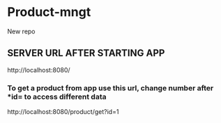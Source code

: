 # Product-mngt

New repo

## SERVER URL AFTER STARTING APP

http://localhost:8080/

### To get a product from app use this url, change number after \*id= to access different data

http://localhost:8080/product/get?id=1
